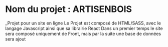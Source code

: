 # Nom du projet : ARTISENBOIS
_Projet pour un site en ligne
Le Projet est composé de HTML/SASS, avec le langage Javascript ainsi que sa librairie React
Dans un premier temps le site sera composé uniquement de Front, mais par la suite une base de données sera ajout
